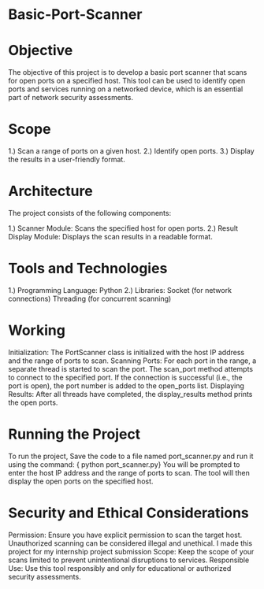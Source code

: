 # Basic-Port-Scanner
# Objective
The objective of this project is to develop a basic port scanner that scans for open ports on a specified host. This tool can be used to identify open ports and services running on a networked device, which is an essential part of network security assessments.

# Scope
1.) Scan a range of ports on a given host.
2.) Identify open ports.
3.) Display the results in a user-friendly format.

# Architecture
The project consists of the following components:

1.) Scanner Module: Scans the specified host for open ports.
2.) Result Display Module: Displays the scan results in a readable format.

# Tools and Technologies
1.) Programming Language: Python
2.) Libraries: 
Socket (for network connections)
Threading (for concurrent scanning)

# Working
Initialization: The PortScanner class is initialized with the host IP address and the range of ports to scan.
Scanning Ports: For each port in the range, a separate thread is started to scan the port. The scan_port method attempts to connect to the specified port. If the connection is successful (i.e., the port is open), the port number is added to the open_ports list.
Displaying Results: After all threads have completed, the display_results method prints the open ports.

# Running the Project
To run the project, Save the code to a file named port_scanner.py and run it using the command:
{ python port_scanner.py}
You will be prompted to enter the host IP address and the range of ports to scan. The tool will then display the open ports on the specified host.

# Security and Ethical Considerations
Permission: Ensure you have explicit permission to scan the target host. Unauthorized scanning can be considered illegal and unethical. 
I made this project for my internship project submission
Scope: Keep the scope of your scans limited to prevent unintentional disruptions to services.
Responsible Use: Use this tool responsibly and only for educational or authorized security assessments.

